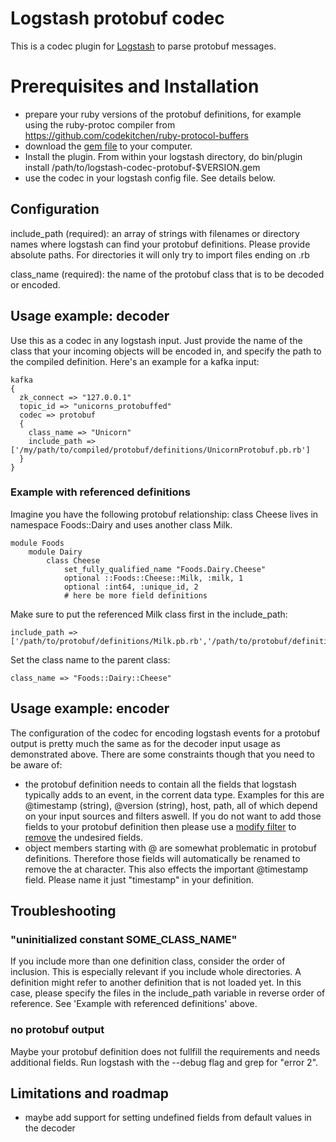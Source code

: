 # Logstash protobuf codec

This is a codec plugin for [Logstash](https://github.com/elastic/logstash) to parse protobuf messages.

# Prerequisites and Installation
 
* prepare your ruby versions of the protobuf definitions, for example using the ruby-protoc compiler from https://github.com/codekitchen/ruby-protocol-buffers
* download the [gem file](https://rubygems.org/gems/logstash-codec-protobuf) to your computer.
* Install the plugin. From within your logstash directory, do
	bin/plugin install /path/to/logstash-codec-protobuf-$VERSION.gem
* use the codec in your logstash config file. See details below.

## Configuration

include_path  (required): an array of strings with filenames or directory names where logstash can find your protobuf definitions. Please provide absolute paths. For directories it will only try to import files ending on .rb

class_name    (required): the name of the protobuf class that is to be decoded or encoded.

## Usage example: decoder

Use this as a codec in any logstash input. Just provide the name of the class that your incoming objects will be encoded in, and specify the path to the compiled definition.
Here's an example for a kafka input:

	kafka 
  	{
      zk_connect => "127.0.0.1"
      topic_id => "unicorns_protobuffed"
      codec => protobuf 
      {
        class_name => "Unicorn"
        include_path => ['/my/path/to/compiled/protobuf/definitions/UnicornProtobuf.pb.rb']
      }
  	}   

### Example with referenced definitions

Imagine you have the following protobuf relationship: class Cheese lives in namespace Foods::Dairy and uses another class Milk. 

	module Foods
  		module Dairy
    		class Cheese
    			set_fully_qualified_name "Foods.Dairy.Cheese"
			    optional ::Foods::Cheese::Milk, :milk, 1
			    optional :int64, :unique_id, 2
			    # here be more field definitions

Make sure to put the referenced Milk class first in the include_path:

	include_path => ['/path/to/protobuf/definitions/Milk.pb.rb','/path/to/protobuf/definitions/Cheese.pb.rb']

Set the class name to the parent class:
	
	class_name => "Foods::Dairy::Cheese"

## Usage example: encoder

The configuration of the codec for encoding logstash events for a protobuf output is pretty much the same as for the decoder input usage as demonstrated above. There are some constraints though that you need to be aware of:
* the protobuf definition needs to contain all the fields that logstash typically adds to an event, in the corrent data type. Examples for this are @timestamp (string), @version (string), host, path, all of which depend on your input sources and filters aswell. If you do not want to add those fields to your protobuf definition then please use a [modify filter](https://www.elastic.co/guide/en/logstash/current/plugins-filters-mutate.html) to [remove](https://www.elastic.co/guide/en/logstash/current/plugins-filters-mutate.html#plugins-filters-mutate-remove_field) the undesired fields.
* object members starting with @ are somewhat problematic in protobuf definitions. Therefore those fields will automatically be renamed to remove the at character. This also effects the important @timestamp field. Please name it just "timestamp" in your definition.


## Troubleshooting

### "uninitialized constant SOME_CLASS_NAME"

If you include more than one definition class, consider the order of inclusion. This is especially relevant if you include whole directories. A definition might refer to another definition that is not loaded yet. In this case, please specify the files in the include_path variable in reverse order of reference. See 'Example with referenced definitions' above.

### no protobuf output

Maybe your protobuf definition does not fullfill the requirements and needs additional fields. Run logstash with the --debug flag and grep for "error 2".


## Limitations and roadmap

* maybe add support for setting undefined fields from default values in the decoder


